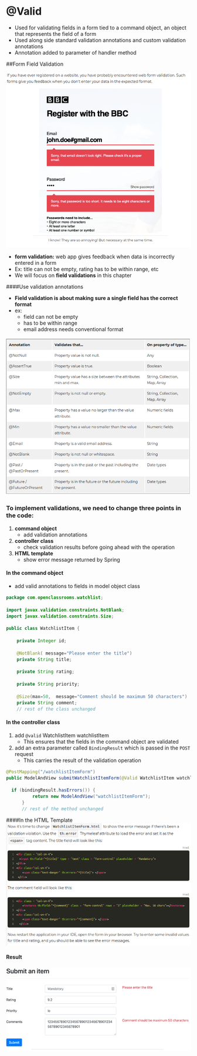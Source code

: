 # @Valid
- Used for validating fields in a form tied to a command object, an object that represents the field of a form
- Used along side standard validation annotations and custom validation annotations
- Annotation added to parameter of handler method

##Form Field Validation

![](../Openclassroom/Spring-MVC-Watchlist-App/assets/markdown-img-paste-20191019230803409.png)
- **form validation:** web app gives feedback when data is incorrectly entered in a form
- Ex: title can not be empty, rating has to be within range, etc
- We will focus on **field validations** in this chapter


####Use validation annotations
- **Field  validation is about making sure a single field has the correct format**
- ex:
  - field can not be empty
  - has to be within range
  - email address needs conventional format


![](../Openclassroom/Spring-MVC-Watchlist-App/assets/markdown-img-paste-20191019231023468.png)

### **To implement validations, we need to change three points in the code:**
1. **command object**
   - add validation annotations
2. **controller class**
   - check validation results before going ahead with the operation
3. **HTML template**
   - show error message returned by Spring


#### In the command object
- add valid annotations to fields in model object class

```Java
package com.openclassrooms.watchlist;

import javax.validation.constraints.NotBlank;
import javax.validation.constraints.Size;

public class WatchlistItem {

	private Integer id;

	@NotBlank( message="Please enter the title")
	private String title;

	private String rating;

	private String priority;

	@Size(max=50,  message="Comment should be maximum 50 characters")
	private String comment;
	// rest of the class unchanged
```
#### In the controller class
1. add `@valid` WatchlistItem watchlistItem
   - This ensures that the fields in the command object are validated
2. add an extra parameter called `BindingResult` which is passed in the `POST` request
   - This carries the result of the validation operation


```Java
@PostMapping("/watchlistItemForm")
public ModelAndView submitWatchlistItemForm(@Valid WatchlistItem watchlistItem, BindingResult bindingResult) {

  if (bindingResult.hasErrors()) {
          return new ModelAndView("watchlistItemForm");
      }
      // rest of the method unchanged
```


####In the HTML Template
![](../Openclassroom/Spring-MVC-Watchlist-App/assets/markdown-img-paste-20191020100000736.png)


#### Result
![](../Openclassroom/Spring-MVC-Watchlist-App/assets/markdown-img-paste-20191020100037785.png)
